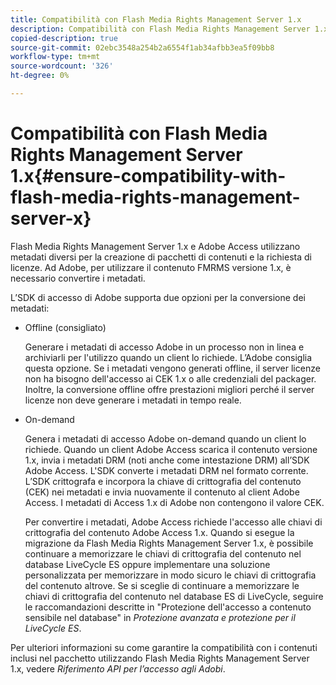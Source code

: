```yaml
---
title: Compatibilità con Flash Media Rights Management Server 1.x
description: Compatibilità con Flash Media Rights Management Server 1.x
copied-description: true
source-git-commit: 02ebc3548a254b2a6554f1ab34afbb3ea5f09bb8
workflow-type: tm+mt
source-wordcount: '326'
ht-degree: 0%

---
```


# Compatibilità con Flash Media Rights Management Server 1.x{#ensure-compatibility-with-flash-media-rights-management-server-x}

Flash Media Rights Management Server 1.x e Adobe Access utilizzano metadati diversi per la creazione di pacchetti di contenuti e la richiesta di licenze. Ad Adobe, per utilizzare il contenuto FMRMS versione 1.x, è necessario convertire i metadati.

L’SDK di accesso di Adobe supporta due opzioni per la conversione dei metadati:

* Offline (consigliato)

  Generare i metadati di accesso Adobe in un processo non in linea e archiviarli per l&#39;utilizzo quando un client lo richiede. L’Adobe consiglia questa opzione. Se i metadati vengono generati offline, il server licenze non ha bisogno dell&#39;accesso ai CEK 1.x o alle credenziali del packager. Inoltre, la conversione offline offre prestazioni migliori perché il server licenze non deve generare i metadati in tempo reale.

* On-demand

  Genera i metadati di accesso Adobe on-demand quando un client lo richiede. Quando un client Adobe Access scarica il contenuto versione 1.x, invia i metadati DRM (noti anche come intestazione DRM) all’SDK Adobe Access. L&#39;SDK converte i metadati DRM nel formato corrente. L’SDK crittografa e incorpora la chiave di crittografia del contenuto (CEK) nei metadati e invia nuovamente il contenuto al client Adobe Access. I metadati di Access 1.x di Adobe non contengono il valore CEK.

  Per convertire i metadati, Adobe Access richiede l&#39;accesso alle chiavi di crittografia del contenuto Adobe Access 1.x. Quando si esegue la migrazione da Flash Media Rights Management Server 1.x, è possibile continuare a memorizzare le chiavi di crittografia del contenuto nel database LiveCycle ES oppure implementare una soluzione personalizzata per memorizzare in modo sicuro le chiavi di crittografia del contenuto altrove. Se si sceglie di continuare a memorizzare le chiavi di crittografia del contenuto nel database ES di LiveCycle, seguire le raccomandazioni descritte in &quot;Protezione dell&#39;accesso a contenuto sensibile nel database&quot; in *Protezione avanzata e protezione per il LiveCycle ES*.

Per ulteriori informazioni su come garantire la compatibilità con i contenuti inclusi nel pacchetto utilizzando Flash Media Rights Management Server 1.x, vedere *Riferimento API per l’accesso agli Adobi*.
